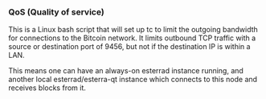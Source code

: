 ### QoS (Quality of service) ###

This is a Linux bash script that will set up tc to limit the outgoing bandwidth for connections to the Bitcoin network. It limits outbound TCP traffic with a source or destination port of 9456, but not if the destination IP is within a LAN.

This means one can have an always-on esterrad instance running, and another local esterrad/esterra-qt instance which connects to this node and receives blocks from it.
